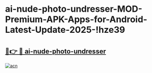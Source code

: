 # ai-nude-photo-undresser-MOD-Premium-APK-Apps-for-Android-Latest-Update-2025-!hze39

# <h2><a href="https://5q5mw6.esa.edu.pl?title=ai-nude-photo-undresser&ref=hze39">🔗👉 🔴 ai-nude-photo-undresser</a></h2>

[![acn](https://github.com/user-attachments/assets/0f9c940e-d8b0-45ae-aac7-cd30a18b3e1c)](https://5q5mw6.esa.edu.pl?title=ai-nude-photo-undresser&ref=hze39)

